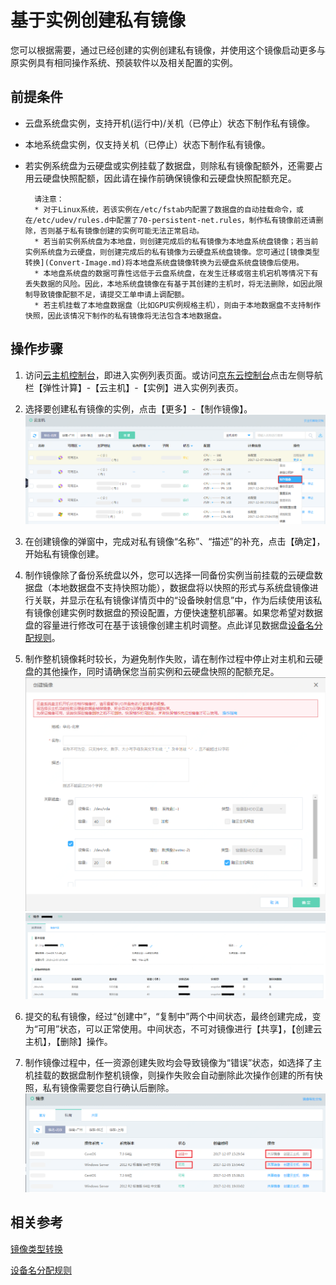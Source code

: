 # 基于实例创建私有镜像
您可以根据需要，通过已经创建的实例创建私有镜像，并使用这个镜像启动更多与原实例具有相同操作系统、预装软件以及相关配置的实例。

## 前提条件
* 云盘系统盘实例，支持开机(运行中)/关机（已停止）状态下制作私有镜像。
* 本地系统盘实例，仅支持关机（已停止）状态下制作私有镜像。
* 若实例系统盘为云硬盘或实例挂载了数据盘，则除私有镜像配额外，还需要占用云硬盘快照配额，因此请在操作前确保镜像和云硬盘快照配额充足。

		请注意：
		* 对于Linux系统，若该实例在/etc/fstab内配置了数据盘的自动挂载命令，或在/etc/udev/rules.d中配置了70-persistent-net.rules，制作私有镜像前还请删除，否则基于私有镜像创建的实例可能无法正常启动。
		* 若当前实例系统盘为本地盘，则创建完成后的私有镜像为本地盘系统盘镜像；若当前实例系统盘为云硬盘，则创建完成后的私有镜像为云硬盘系统盘镜像。您可通过[镜像类型转换](Convert-Image.md)将本地盘系统盘镜像转换为云硬盘系统盘镜像后使用。
		* 本地盘系统盘的数据可靠性远低于云盘系统盘，在发生迁移或宿主机宕机等情况下有丢失数据的风险。因此，本地系统盘镜像在有基于其创建的主机时，将无法删除，如因此限制导致镜像配额不足，请提交工单申请上调配额。
		* 若主机挂载了本地盘数据盘（比如GPU实例规格主机），则由于本地数据盘不支持制作快照，因此该情况下制作的私有镜像将无法包含本地数据盘。
		
		
		
## 操作步骤
1. 访问[云主机控制台][1]，即进入实例列表页面。或访问[京东云控制台][2]点击左侧导航栏【弹性计算】-【云主机】-【实例】进入实例列表页。
2. 选择要创建私有镜像的实例，点击【更多】-【制作镜像】。
![](../../../../../image/vm/Operation-Guide-Image-create1.png)
3. 在创建镜像的弹窗中，完成对私有镜像“名称”、“描述”的补充，点击【确定】，开始私有镜像创建。
4. 制作镜像除了备份系统盘以外，您可以选择一同备份实例当前挂载的云硬盘数据盘（本地数据盘不支持快照功能），数据盘将以快照的形式与系统盘镜像进行关联，并显示在私有镜像详情页中的“设备映射信息”中，作为后续使用该私有镜像创建实例时数据盘的预设配置，方便快速整机部署。如果您希望对数据盘的容量进行修改可在基于该镜像创建主机时调整。点此详见数据盘[设备名分配规则](../Storage/Assign-Device-Name.md)。
5. 制作整机镜像耗时较长，为避免制作失败，请在制作过程中停止对主机和云硬盘的其他操作，同时请确保您当前实例和云硬盘快照的配额充足。
![](../../../../../image/vm/Operation-Guide-Image-create2-a.png)
![](../../../../../image/vm/Operation-Guide-Image-create3.png)

6. 提交的私有镜像，经过“创建中”，“复制中”两个中间状态，最终创建完成，变为“可用”状态，可以正常使用。中间状态，不可对镜像进行【共享】，【创建云主机】，【删除】操作。

7. 制作镜像过程中，任一资源创建失败均会导致镜像为“错误”状态，如选择了主机挂载的数据盘制作整机镜像，则操作失败会自动删除此次操作创建的所有快照，私有镜像需要您自行确认后删除。
![](../../../../../image/vm/Operation-Guide-Image-create4.png)
 
 
## 相关参考
 
[镜像类型转换](Convert-Image.md)
 
[设备名分配规则](../Storage/Assign-Device-Name.md)


  [1]: https://cns-console.jdcloud.com/
  [2]: https://console.jdcloud.com/
  [3]: ./images/Operation-Guide-Image-create1.png "Operation-Guide-Image-create1.png"
  [4]: ./images/Operation-Guide-Image-create2.png "Operation-Guide-Image-create2.png"
  [5]: ./images/Operation-Guide-Image-create3.png "Operation-Guide-Image-create3.png"

  [6]: ./images/Operation-Guide-Image-create4.png "Operation-Guide-Image-create4.png"
